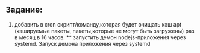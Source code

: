 ## Задание:
1. добавить в cron скрипт/команду,которая будет очищать кэш apt (кэшируемые пакеты, пакеты,которые не могут быть загружены) раз в месяц в 16 часов.
** запустить демон nodejs-приложения через systemd.
Запуск демона приложения через systemd